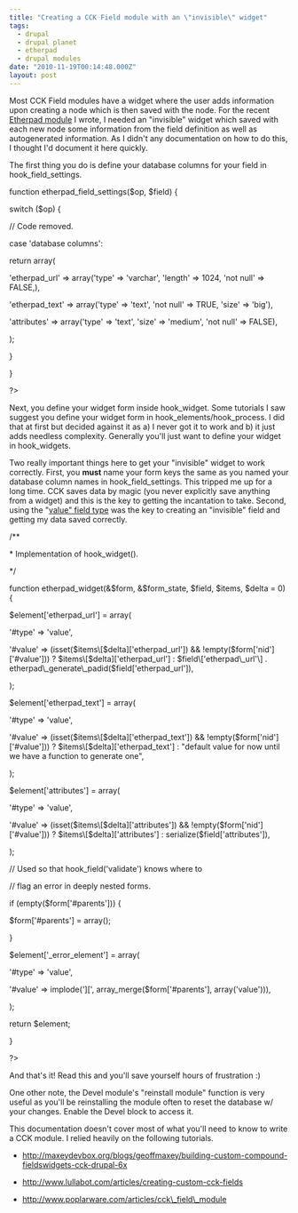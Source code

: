 ```yaml
---
title: "Creating a CCK Field module with an \"invisible\" widget"
tags:
  - drupal
  - drupal planet
  - etherpad
  - drupal modules
date: "2010-11-19T00:14:48.000Z"
layout: post
---
```


Most CCK Field modules have a widget where the user adds information upon creating a node which is then saved with the node. For the recent [Etherpad module][0] I wrote, I needed an "invisible" widget which saved with each new node some information from the field definition as well as autogenerated information. As I didn't any documentation on how to do this, I thought I'd document it here quickly.  

  

The first thing you do is define your database columns for your field in hook\_field\_settings.  

  


function etherpad\_field\_settings($op, $field) {  

switch ($op) {  

// Code removed.  

case 'database columns':  

return array(  

'etherpad\_url' =\> array('type' =\> 'varchar', 'length' =\> 1024, 'not null' =\> FALSE,),  

'etherpad\_text' =\> array('type' =\> 'text', 'not null' =\> TRUE, 'size' =\> 'big'),  

'attributes' =\> array('type' =\> 'text', 'size' =\> 'medium', 'not null' =\> FALSE),  

);  

}  

}  

?\>  

  

Next, you define your widget form inside hook\_widget. Some tutorials I saw suggest you define your widget form in hook\_elements/hook\_process. I did that at first but decided against it as a) I never got it to work and b) it just adds needless complexity. Generally you'll just want to define your widget in hook\_widgets.  

  

Two really important things here to get your "invisible" widget to work correctly. First, you **must** name your form keys the same as you named your database column names in hook\_field\_settings. This tripped me up for a long time. CCK saves data by magic (you never explicitly save anything from a widget) and this is the key to getting the incantation to take. Second, using the "[value" field type][1] was the key to creating an "invisible" field and getting my data saved correctly.  

  


/\*\*  

\* Implementation of hook\_widget().  

\*/  

function etherpad\_widget(&$form, &$form\_state, $field, $items, $delta = 0) {  

$element\['etherpad\_url'\] = array(  

'\#type' =\> 'value',  

'\#value' =\> (isset($items\[$delta\]\['etherpad\_url'\]) && !empty($form\['nid'\]\['\#value'\])) ? $items\[$delta\]\['etherpad\_url'\] : $field\['etherpad\_url'\] . etherpad\_generate\_padid($field\['etherpad\_url'\]),  

);  

$element\['etherpad\_text'\] = array(  

'\#type' =\> 'value',  

'\#value' =\> (isset($items\[$delta\]\['etherpad\_text'\]) && !empty($form\['nid'\]\['\#value'\])) ? $items\[$delta\]\['etherpad\_text'\] : "default value for now until we have a function to generate one",  

);  

$element\['attributes'\] = array(  

'\#type' =\> 'value',  

'\#value' =\> (isset($items\[$delta\]\['attributes'\]) && !empty($form\['nid'\]\['\#value'\])) ? $items\[$delta\]\['attributes'\] : serialize($field\['attributes'\]),  

);  

// Used so that hook\_field('validate') knows where to   

// flag an error in deeply nested forms.  

if (empty($form\['\#parents'\])) {  

$form\['\#parents'\] = array();  

}  

$element\['\_error\_element'\] = array(  

'\#type' =\> 'value',  

'\#value' =\> implode('\]\[', array\_merge($form\['\#parents'\], array('value'))),  

);  

  

return $element;  

}  

?\>  

  

And that's it! Read this and you'll save yourself hours of frustration :)  

  

One other note, the Devel module's "reinstall module" function is very useful as you'll be reinstalling the module often to reset the database w/ your changes. Enable the Devel block to access it.  

  

This documentation doesn't cover most of what you'll need to know to write a CCK module. I relied heavily on the following tutorials.  


  

* http://maxeydevbox.org/blogs/geoffmaxey/building-custom-compound-fieldswidgets-cck-drupal-6x  

* http://www.lullabot.com/articles/creating-custom-cck-fields  

* http://www.poplarware.com/articles/cck\_field\_module  

  



[0]: http://drupal.org/project/etherpad
[1]: http://api.drupal.org/api/drupal/developer--topics--forms_api_reference.html/6#val